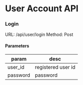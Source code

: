 # User Account API

### Login
URL: /api/user/login
Method: Post

#### Parameters

|param|desc|
|---|---|
|user_id|registered user id|
|password|password|
